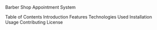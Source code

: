 Barber Shop Appointment System

Table of Contents
Introduction
Features
Technologies Used
Installation
Usage
Contributing
License

